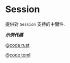 # Session

提供對 `Session` 支持的中間件.

_**示例代碼**_ 


<CodeGroup>
<CodeGroupItem title="main.rs" active>

@[code rust](../../../../codes/session-login/src/main.rs)

</CodeGroupItem>
<CodeGroupItem title="Cargo.toml">

@[code toml](../../../../codes/session-login/Cargo.toml)

</CodeGroupItem>
</CodeGroup>